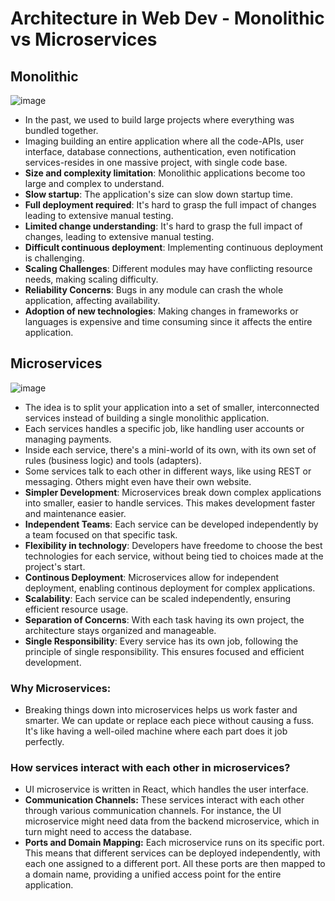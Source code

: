 # Architecture in Web Dev - Monolithic vs Microservices
## Monolithic
![image](https://github.com/user-attachments/assets/823c55da-834b-4552-bd20-73f7d9f6ee48)
- In the past, we used to build large projects where everything was bundled together.
- Imaging building an entire application where all the code-APIs, user interface, database connections, authentication, even notification services-resides in one massive project, with single code base.
- **Size and complexity limitation**: Monolithic applications become too large and complex to understand.
- **Slow startup**: The application's size can slow down startup time.
- **Full deployment required**: It's hard to grasp the full impact of changes leading to extensive manual testing.
- **Limited change understanding**: It's hard to grasp the full impact of changes, leading to extensive manual testing.
- **Difficult continuous deployment**: Implementing continuous deployment is challenging.
- **Scaling Challenges**: Different modules may have conflicting resource needs, making scaling difficulty.
- **Reliability Concerns**: Bugs in any module can crash the whole application, affecting availability.
- **Adoption of new technologies**: Making changes in frameworks or languages is expensive and time consuming since it affects the entire application.

## Microservices
![image](https://github.com/user-attachments/assets/bd2e8b2f-52db-4ad8-bb74-b5e34800d90a)
- The idea is to split your application into a set of smaller, interconnected services instead of building a single monolithic application.
- Each services handles a specific job, like handling user accounts or managing payments.
- Inside each service, there's a mini-world of its own, with its own set of rules (business logic) and tools (adapters).
- Some services talk to each other in different ways, like using REST or messaging. Others might even have their own website.
- **Simpler Development**: Microservices break down complex applications into smaller, easier to handle services. This makes development faster and maintenance easier.
- **Independent Teams**: Each service can be developed independently by a team focused on that specific task.
- **Flexibility in technology**: Developers have freedome to choose the best technologies for each service, without being tied to choices made at the project's start.
- **Continous Deployment**: Microservices allow for independent deployment, enabling continous deployment for complex applications.
- **Scalability**: Each service can be scaled independently, ensuring efficient resource usage.
- **Separation of Concerns**: With each task having its own project, the architecture stays organized and manageable.
- **Single Responsibility**: Every service has its own job, following the principle of single responsibility. This ensures focused and efficient development.

### Why Microservices:
- Breaking things down into microservices helps us work faster and smarter. We can update or replace each piece without causing a fuss. It's like having a well-oiled machine where each part does it job perfectly.

### How services interact with each other in microservices?
 - UI microservice is written in React, which handles the user interface.
 - **Communication Channels:** These services interact with each other through various communication channels. For instance, the UI microservice might need data from the backend microservice, which in turn might need to access the database.
 - **Ports and Domain Mapping:** Each microservice runs on its specific port. This means that different services can be deployed independently, with each one assigned to a different port. All these ports are then mapped to a domain name, providing a unified access point for the entire application.

